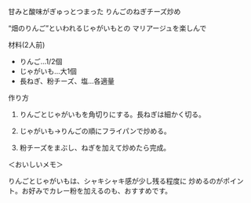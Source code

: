 甘みと酸味がぎゅっとつまった りんごのねぎチーズ炒め

“畑のりんご”といわれるじゃがいもとの
マリアージュを楽しんで

材料(2人前)

* りんご…1/2個
* じゃがいも…大1個
* 長ねぎ、粉チーズ、塩…各適量

作り方

1. りんごとじゃがいもを角切りにする。長ねぎは細かく切る。

2. じゃがいも→りんごの順にフライパンで炒める。

3. 粉チーズをまぶし、ねぎを加えて炒めたら完成。

＜おいしいメモ＞

りんごとじゃがいもは、シャキシャキ感が少し残る程度に 炒めるのがポイント。お好みでカレー粉を加えるのも、おすすめです。
